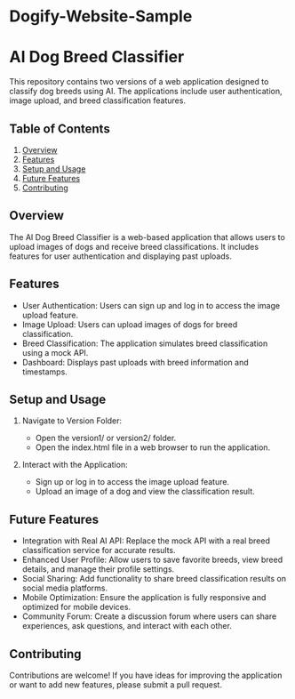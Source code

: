 # Dogify-Website-Sample
# AI Dog Breed Classifier

This repository contains two versions of a web application designed to classify dog breeds using AI. The applications include user authentication, image upload, and breed classification features.

## Table of Contents

1. [Overview](#overview)
2. [Features](#features)
3. [Setup and Usage](#setup-and-usage)
4. [Future Features](#future-features)
5. [Contributing](#contributing)

## Overview
The AI Dog Breed Classifier is a web-based application that allows users to upload images of dogs and receive breed classifications. It includes features for user authentication and displaying past uploads.

## Features

- User Authentication: Users can sign up and log in to access the image upload feature.
- Image Upload: Users can upload images of dogs for breed classification.
- Breed Classification: The application simulates breed classification using a mock API.
- Dashboard: Displays past uploads with breed information and timestamps.

## Setup and Usage

1. Navigate to Version Folder:
   - Open the version1/ or version2/ folder.
   - Open the index.html file in a web browser to run the application.

2. Interact with the Application:
   - Sign up or log in to access the image upload feature.
   - Upload an image of a dog and view the classification result.

## Future Features

- Integration with Real AI API: Replace the mock API with a real breed classification service for accurate results.
- Enhanced User Profile: Allow users to save favorite breeds, view breed details, and manage their profile settings.
- Social Sharing: Add functionality to share breed classification results on social media platforms.
- Mobile Optimization: Ensure the application is fully responsive and optimized for mobile devices.
- Community Forum: Create a discussion forum where users can share experiences, ask questions, and interact with each other.

## Contributing

Contributions are welcome! If you have ideas for improving the application or want to add new features, please submit a pull request.

